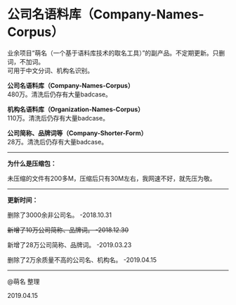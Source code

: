 # 公司名语料库（Company-Names-Corpus）
业余项目“萌名（一个基于语料库技术的取名工具）”的副产品。不定期更新。只删词，不加词。</br>
可用于中文分词、机构名识别。

<strong>公司名语料库（Company-Names-Corpus）</strong></br>
480万。清洗后仍存有大量badcase。

<strong>机构名语料库（Organization-Names-Corpus）</strong></br>
110万。清洗后仍存有大量badcase。

<strong>公司简称、品牌词等（Company-Shorter-Form）</strong></br>
28万。清洗后仍存有大量badcase。

---

<strong>为什么是压缩包：</strong>

未压缩的文件有200多M，压缩后只有30M左右，我网速不好，就先压为敬。</br>

---

<strong>更新时间：</strong>

删除了3000余非公司名。 -2018.10.31

<del>新增了10万公司简称、品牌词。 -2018.12.30</del>

新增了28万公司简称、品牌词。 -2019.03.23

删除了2万余质量不高的公司名、机构名。 -2019.04.15

---

@萌名 整理

2019.04.15

